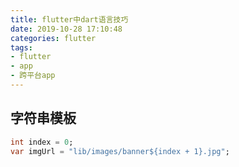 ```yaml
---
title: flutter中dart语言技巧
date: 2019-10-28 17:10:48
categories: flutter
tags: 
- flutter
- app
- 跨平台app
---
```


## 字符串模板
```dart
int index = 0;
var imgUrl = "lib/images/banner${index + 1}.jpg";
```
